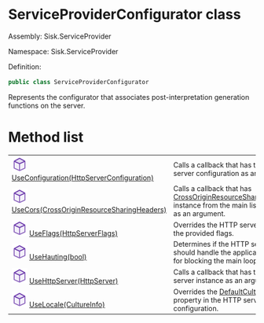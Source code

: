 <!--

Copyrights 2023 Sisk Framework - CypherPotato
Published under MIT license

!!! DO NOT EDIT THIS FILE !!!
This file was generated by a tool in the Sisk package. To edit the information in this documentation,
edit the XML documentation present in the Sisk source code.

-->

# ServiceProviderConfigurator class
Assembly: Sisk.ServiceProvider

Namespace: Sisk.ServiceProvider

Definition:

```cs
public class ServiceProviderConfigurator
```

Represents the configurator that associates post-interpretation generation functions on the server.


# Method list

<table>
    <tbody>
<tr>
    <td style="width: 33%">
        <img class="icon" src="/assets/img/icons/method.svg">
        <a href="/spec/Sisk.ServiceProvider.ServiceProviderConfigurator.UseConfiguration(HttpServerConfiguration).md">
            UseConfiguration(HttpServerConfiguration)
        </a>
    </td>
    <td>
        Calls a callback that has the HTTP server configuration as an argument.
    </td>
</tr>
<tr>
    <td style="width: 33%">
        <img class="icon" src="/assets/img/icons/method.svg">
        <a href="/spec/Sisk.ServiceProvider.ServiceProviderConfigurator.UseCors(CrossOriginResourceSharingHeaders).md">
            UseCors(CrossOriginResourceSharingHeaders)
        </a>
    </td>
    <td>
        Calls a callback that has <a href="/spec/Sisk.Core.Entity.CrossOriginResourceSharingHeaders.md">CrossOriginResourceSharingHeaders</a> instance from the main listening host as an argument.
    </td>
</tr>
<tr>
    <td style="width: 33%">
        <img class="icon" src="/assets/img/icons/method.svg">
        <a href="/spec/Sisk.ServiceProvider.ServiceProviderConfigurator.UseFlags(HttpServerFlags).md">
            UseFlags(HttpServerFlags)
        </a>
    </td>
    <td>
        Overrides the HTTP server flags with the provided flags.
    </td>
</tr>
<tr>
    <td style="width: 33%">
        <img class="icon" src="/assets/img/icons/method.svg">
        <a href="/spec/Sisk.ServiceProvider.ServiceProviderConfigurator.UseHauting(bool).md">
            UseHauting(bool)
        </a>
    </td>
    <td>
        Determines if the HTTP server should handle the application hauting for blocking the main loop or not.
    </td>
</tr>
<tr>
    <td style="width: 33%">
        <img class="icon" src="/assets/img/icons/method.svg">
        <a href="/spec/Sisk.ServiceProvider.ServiceProviderConfigurator.UseHttpServer(HttpServer).md">
            UseHttpServer(HttpServer)
        </a>
    </td>
    <td>
        Calls a callback that has the HTTP server instance as an argument.
    </td>
</tr>
<tr>
    <td style="width: 33%">
        <img class="icon" src="/assets/img/icons/method.svg">
        <a href="/spec/Sisk.ServiceProvider.ServiceProviderConfigurator.UseLocale(CultureInfo).md">
            UseLocale(CultureInfo)
        </a>
    </td>
    <td>
        Overrides the <a href="/spec/Sisk.Core.Http.HttpServerConfiguration.md">DefaultCultureInfo</a> property in the HTTP server configuration.
    </td>
</tr>
    </tbody>
</table>

